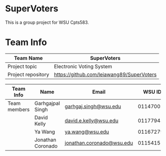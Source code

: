 # SuperVoters

This is a group project for WSU Cpts583.

# Team Info

| Team Name          | SuperVoters                                        |
| ------------------ | -------------------------------------------------- |
| Project topic      | Electronic Voting System                           |
| Project repository | https://github.com/leiawang89/SuperVoters |

| Team Info    | Name              | Email                     | WSU ID    | GitHub       | Contact |
| ------------ | ----------------- | ------------------------- | --------- | ------------ | ------- |
| Team members | Garhgajpal Singh  | garhgaj.singh@wsu.edu     | 011470057 | gargi79      |         |
|              | David Kelly       | david.e.kelly@wsu.edu     | 011779437 | davidke1234  |         |
|              | Ya Wang           | ya.wang@wsu.edu           | 011672796 | leiawang89   | Yes     |
|              | Jonathan Coronado | jonathan.coronado@wsu.edu | 011541511 | MacMuffin117 |         |
